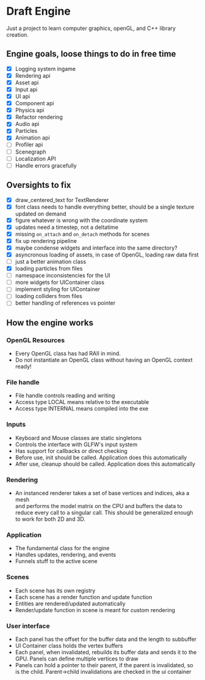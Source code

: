 # Draft Engine
Just a project to learn computer graphics, openGL, and C++ library creation.

## Engine goals, loose things to do in free time
- [x] Logging system ingame
- [x] Rendering api
- [x] Asset api
- [x] Input api
- [x] UI api
- [x] Component api
- [x] Physics api
- [x] Refactor rendering
- [x] Audio api
- [x] Particles
- [x] Animation api
- [ ] Profiler api
- [ ] Scenegraph
- [ ] Localization API
- [ ] Handle errors gracefully

## Oversights to fix
- [x] draw_centered_text for TextRenderer
- [x] font class needs to handle everything better, should be a single texture updated on demand
- [x] figure whatever is wrong with the coordinate system
- [x] updates need a timestep, not a deltatime
- [x] missing `on_attach` and `on_detach` methods for scenes
- [x] fix up rendering pipeline
- [x] maybe condense widgets and interface into the same directory?
- [x] asyncronous loading of assets, in case of OpenGL, loading raw data first
- [ ] just a better animation class
- [x] loading particles from files
- [ ] namespace inconsistencies for the UI
- [ ] more widgets for UIContainer class
- [ ] implement styling for UIContainer
- [ ] loading colliders from files
- [ ] better handling of references vs pointer

## How the engine works
### OpenGL Resources
- Every OpenGL class has had RAII in mind.
- Do not instantiate an OpenGL class without having an OpenGL context ready!

### File handle
- File handle controls reading and writing
- Access type LOCAL means relative to the executable
- Access type INTERNAL means compiled into the exe

### Inputs
- Keyboard and Mouse classes are static singletons
- Controls the interface with GLFW's input system
- Has support for callbacks or direct checking
- Before use, init should be called. Application does this automatically
- After use, cleanup should be called. Application does this automatically

### Rendering
- An instanced renderer takes a set of base vertices and indices, aka a mesh  
and performs the model matrix on the CPU and buffers the data to reduce every
call to a singular call. This should be generalized enough to work for both
2D and 3D.

### Application
- The fundamental class for the engine
- Handles updates, rendering, and events
- Funnels stuff to the active scene

### Scenes
- Each scene has its own registry
- Each scene has a render function and update function
- Entities are rendered/updated automatically
- Render/update function in scene is meant for custom rendering

### User interface
- Each panel has the offset for the buffer data and the length to subbuffer
- UI Container class holds the vertex buffers
- Each panel, when invalidated, rebuilds its buffer data and sends it to the GPU.
    Panels can define multiple vertices to draw
- Panels can hold a pointer to their parent, if the parent is invalidated, so is the child.
    Parent->child invalidations are checked in the ui container
    